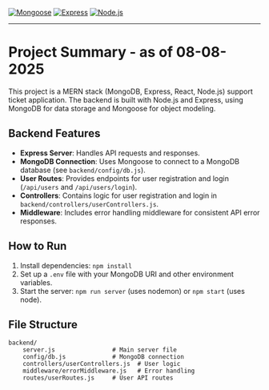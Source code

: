 [![Mongoose](https://img.shields.io/badge/MongoDB-v8.17.0-darkgreen.svg?logo=mongodb)](https://www.mongodb.com/)
[![Express](https://img.shields.io/badge/Express-v5.1.0-green.svg?logo=express)](https://www.mongodb.com/)
[![Node.js](https://img.shields.io/badge/Node.js-v20.0-darkgreen.svg?logo=Node.js)](https://nodejs.org/en)

---

# Project Summary - as of 08-08-2025

This project is a MERN stack (MongoDB, Express, React, Node.js) support ticket application. The backend is built with Node.js and Express, using MongoDB for data storage and Mongoose for object modeling.

## Backend Features

- **Express Server**: Handles API requests and responses.
- **MongoDB Connection**: Uses Mongoose to connect to a MongoDB database (see `backend/config/db.js`).
- **User Routes**: Provides endpoints for user registration and login (`/api/users` and `/api/users/login`).
- **Controllers**: Contains logic for user registration and login in `backend/controllers/userControllers.js`.
- **Middleware**: Includes error handling middleware for consistent API error responses.

## How to Run

1. Install dependencies: `npm install`
2. Set up a `.env` file with your MongoDB URI and other environment variables.
3. Start the server: `npm run server` (uses nodemon) or `npm start` (uses node).

## File Structure

```
backend/
	server.js                # Main server file
	config/db.js             # MongoDB connection
	controllers/userControllers.js  # User logic
	middleware/errorMiddleware.js   # Error handling
	routes/userRoutes.js     # User API routes
```
